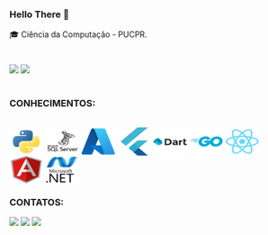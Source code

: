 ### Hello There 👋

🎓 Ciência da Computação - PUCPR.
#

<div>
    <img height="200rem" src="https://github-readme-stats.vercel.app/api/top-langs/?username=AlexCohenDambros&hide=HTML,GDScript,GAP&theme=ocean_dark&bg_color=0a0c10&border_color=000000&include_all_commits=true&count_private=true&layout=compact">
    <img height="200rem" src="https://github-readme-stats.vercel.app/api?username=AlexCohenDambros&theme=ocean_dark&show_icons=true&bg_color=0a0c10&border_color=000000&include_all_commits=true&count_private=true">
</div>

#
### CONHECIMENTOS:

<div style="display: inline_block; cursor:none;"><br>
  <img align="center" height="50" width="60" src="https://raw.githubusercontent.com/devicons/devicon/master/icons/python/python-original.svg">
  <img align="center" height="50" width="60" src="https://raw.githubusercontent.com/devicons/devicon/master/icons/microsoftsqlserver/microsoftsqlserver-plain-wordmark.svg"> 
  <img align="center" height="50" width="60" src="https://raw.githubusercontent.com/devicons/devicon/master/icons/azure/azure-original.svg">
  <img align="center" height="50" width="60" src="https://raw.githubusercontent.com/devicons/devicon/master/icons/flutter/flutter-original.svg">  
  <img align="center" height="50" width="60" src="https://raw.githubusercontent.com/devicons/devicon/master/icons/dart/dart-original-wordmark.svg">
  <img align="center" height="50" width="60" src="https://raw.githubusercontent.com/devicons/devicon/master/icons/go/go-original-wordmark.svg"> 
  <img align="center" height="50" width="60" src="https://raw.githubusercontent.com/devicons/devicon/master/icons/react/react-original.svg">  
  <img align="center" height="50" width="60" src="https://raw.githubusercontent.com/devicons/devicon/master/icons/angularjs/angularjs-original.svg">
  <img align="center" height="50" width="60" src="https://raw.githubusercontent.com/devicons/devicon/master/icons/dot-net/dot-net-original-wordmark.svg"> 
  
</div>

</div>
  
### CONTATOS:
<div> 
  <a href="https://www.instagram.com/alexdambros/" target="_blank"><img src="https://img.shields.io/badge/-Instagram-%23E4405F?style=for-the-badge&logo=instagram&logoColor=white" target="_blank"></a>
  <a href = "mailto:alex-dambros@hotmail.com"><img src="https://img.shields.io/badge/-Gmail-%23333?style=for-the-badge&logo=gmail&logoColor=white" target="_blank"></a>
  <a href="https://www.linkedin.com/in/alex-cohen-7a56471b7/" target="_blank"><img src="https://img.shields.io/badge/-LinkedIn-%230077B5?style=for-the-badge&logo=linkedin&logoColor=white" target="_blank"></a> 
 
</div>
